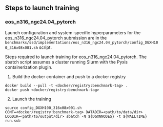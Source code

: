 ## Steps to launch training

### eos_n316_ngc24.04_pytorch

Launch configuration and system-specific hyperparameters for the
eos_n316_ngc24.04_pytorch submission are in the
`benchmarks/ssd/implementations/eos_n316_ngc24.04_pytorch/config_DGXH100_316x08x001.sh` script.

Steps required to launch training for eos_n316_ngc24.04_pytorch.  The sbatch
script assumes a cluster running Slurm with the Pyxis containerization plugin.

1. Build the docker container and push to a docker registry

```
docker build --pull -t <docker/registry:benchmark-tag> .
docker push <docker/registry:benchmark-tag>
```

2. Launch the training
```
source config_DGXH100_316x08x001.sh
CONT=<docker/registry:benchmark-tag> DATADIR=<path/to/data/dir> LOGDIR=<path/to/output/dir> sbatch -N ${DGXNNODES} -t ${WALLTIME} run.sub
```
